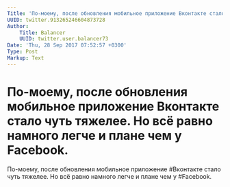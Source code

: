 ```yaml
---
Title: 'По-моему, после обновления мобильное приложение Вконтакте стало чуть тяжелее. Но всё равно намного легче и плане  чем у Facebook.'
UUID: twitter.913265246604873728
Author:
    Title: Balancer
    UUID: twitter.user.balancer73
Date: 'Thu, 28 Sep 2017 07:52:57 +0300'
Type: Post
Markup: Text
---
```


# По-моему, после обновления мобильное приложение Вконтакте стало чуть тяжелее. Но всё равно намного легче и плане  чем у Facebook.

По-моему, после обновления мобильное приложение #Вконтакте
стало чуть тяжелее. Но всё равно намного легче и плане  чем
у #Facebook.